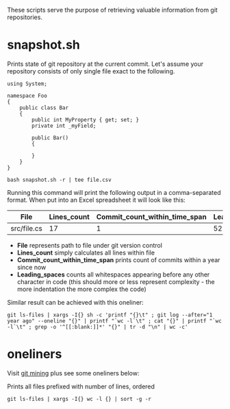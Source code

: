 These scripts serve the purpose of retrieving valuable information from git repositories.

# snapshot.sh

Prints state of git repository at the current commit.
Let's assume your repository consists of only single file exact to the following.

```
using System;

namespace Foo
{
    public class Bar
    {
        public int MyProperty { get; set; }
        private int _myField;

        public Bar()
        {

        }
    }
}
```

```
bash snapshot.sh -r | tee file.csv
```

Running this command will print the following output in a comma-separated format.
When put into an Excel spreadsheet it will look like this:

| File          | Lines_count   | Commit_count_within_time_span | Leading_spaces |
| ------------- | ------------- | ----------------------------- | -------------- |
| src/file.cs   | 17            | 1                             | 52             |

- **File** represents path to file under git version control
- **Lines_count** simply calculates all lines within file
- **Commit_count_within_time_span** prints count of commits within a year since now
- **Leading_spaces** counts all whitespaces appearing before any other character in code (this should more or less represent complexity - the more indentation the more complex the code)

Similar result can be achieved with this oneliner:

```
git ls-files | xargs -I{} sh -c 'printf "{}\t" ; git log --after="1 year ago" --oneline "{}" | printf "`wc -l`\t" ; cat "{}" | printf "`wc -l`\t" ; grep -o '^[[:blank:]]*' "{}" | tr -d "\n" | wc -c'
```

# oneliners

Visit [git mining](https://objectequals.com/git-mining/) plus see some oneliners below:

Prints all files prefixed with number of lines, ordered

```
git ls-files | xargs -I{} wc -l {} | sort -g -r
```
